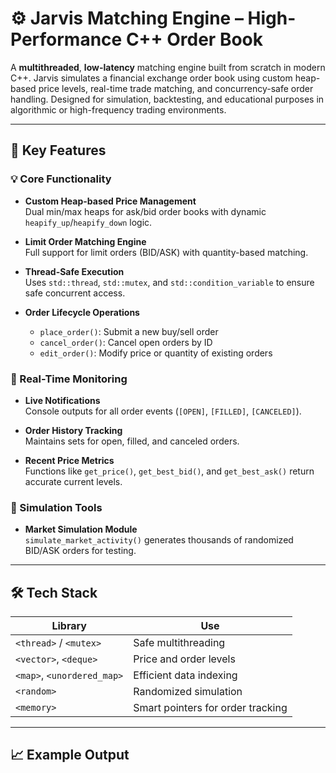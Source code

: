 # ⚙️ Jarvis Matching Engine – High-Performance C++ Order Book

A **multithreaded**, **low-latency** matching engine built from scratch in modern C++. Jarvis simulates a financial exchange order book using custom heap-based price levels, real-time trade matching, and concurrency-safe order handling. Designed for simulation, backtesting, and educational purposes in algorithmic or high-frequency trading environments.

---

## 🚀 Key Features

### 💡 Core Functionality
- **Custom Heap-based Price Management**  
  Dual min/max heaps for ask/bid order books with dynamic `heapify_up`/`heapify_down` logic.
  
- **Limit Order Matching Engine**  
  Full support for limit orders (BID/ASK) with quantity-based matching.

- **Thread-Safe Execution**  
  Uses `std::thread`, `std::mutex`, and `std::condition_variable` to ensure safe concurrent access.

- **Order Lifecycle Operations**  
  - `place_order()`: Submit a new buy/sell order  
  - `cancel_order()`: Cancel open orders by ID  
  - `edit_order()`: Modify price or quantity of existing orders

### 📡 Real-Time Monitoring
- **Live Notifications**  
  Console outputs for all order events (`[OPEN]`, `[FILLED]`, `[CANCELED]`).

- **Order History Tracking**  
  Maintains sets for open, filled, and canceled orders.

- **Recent Price Metrics**  
  Functions like `get_price()`, `get_best_bid()`, and `get_best_ask()` return accurate current levels.

### 🧪 Simulation Tools
- **Market Simulation Module**  
  `simulate_market_activity()` generates thousands of randomized BID/ASK orders for testing.

---

## 🛠 Tech Stack

| Library | Use |
|--------|-----|
| `<thread>` / `<mutex>` | Safe multithreading |
| `<vector>`, `<deque>` | Price and order levels |
| `<map>`, `<unordered_map>` | Efficient data indexing |
| `<random>` | Randomized simulation |
| `<memory>` | Smart pointers for order tracking |

---

## 📈 Example Output


